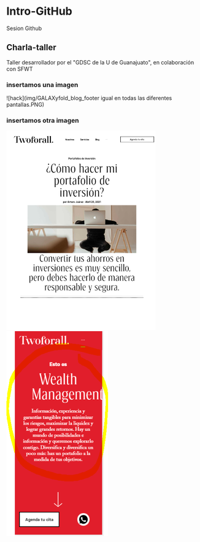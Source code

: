 # Intro-GitHub

 Sesion Github

 ## Charla-taller 
 Taller desarrollador por el "GDSC de la U de Guanajuato", en colaboración con SFWT 

 ### insertamos una imagen 

![hack](img/GALAXyfold_blog_footer igual en todas las diferentes pantallas.PNG)

### insertamos otra imagen

![hack1](img/ipadpro_blog2.png)
![hack2](img/galaxyfold_servicios.png)
